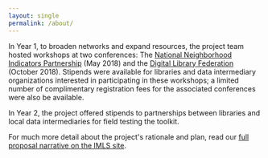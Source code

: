 ```yaml
---
layout: single 
permalink: /about/
---
```


In Year 1, to broaden networks and expand resources, the project team hosted workshops at two conferences: The [National Neighborhood Indicators Partnership](https://www.neighborhoodindicators.org) (May 2018) and the [Digital Library Federation](https://www.diglib.org) (October 2018). Stipends were available for libraries and data intermediary organizations interested in participating in these workshops; a limited number of complimentary registration fees for the associated conferences were also be available.

In Year 2, the project offered stipends to partnerships between libraries and local data intermediaries for field testing the toolkit.

For much more detail about the project's rationale and plan, read our [full proposal narrative on the IMLS site](https://www.imls.gov/grants/awarded/lg-70-17-0146-17).
